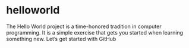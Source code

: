 helloworld
==========

The Hello World project is a time-honored tradition in computer programming. It is a simple exercise that gets you started when learning something new. Let’s get started with GitHub

